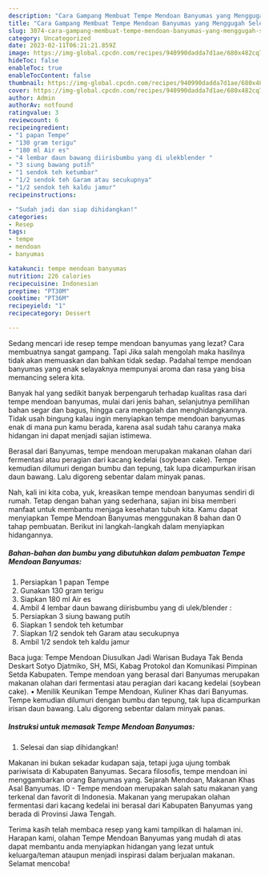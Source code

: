 ```yaml
---
description: "Cara Gampang Membuat Tempe Mendoan Banyumas yang Menggugah Selera, Buat Buka Puasa Menggugah Selera"
title: "Cara Gampang Membuat Tempe Mendoan Banyumas yang Menggugah Selera, Buat Buka Puasa Menggugah Selera"
slug: 3074-cara-gampang-membuat-tempe-mendoan-banyumas-yang-menggugah-selera-buat-buka-puasa-menggugah-selera
category: Uncategorized
date: 2023-02-11T06:21:21.859Z
image: https://img-global.cpcdn.com/recipes/940990dadda7d1ae/680x482cq70/tempe-mendoan-banyumas-foto-resep-utama.jpg
hideToc: false
enableToc: true
enableTocContent: false
thumbnail: https://img-global.cpcdn.com/recipes/940990dadda7d1ae/680x482cq70/tempe-mendoan-banyumas-foto-resep-utama.jpg
cover: https://img-global.cpcdn.com/recipes/940990dadda7d1ae/680x482cq70/tempe-mendoan-banyumas-foto-resep-utama.jpg
author: Admin
authorAv: notfound
ratingvalue: 3
reviewcount: 6
recipeingredient:
- "1 papan Tempe"
- "130 gram terigu"
- "180 ml Air es"
- "4 lembar daun bawang diirisbumbu yang di ulekblender "
- "3 siung bawang putih"
- "1 sendok teh ketumbar"
- "1/2 sendok teh Garam atau secukupnya"
- "1/2 sendok teh kaldu jamur"
recipeinstructions:

- "Sudah jadi dan siap dihidangkan!"
categories:
- Resep
tags:
- tempe
- mendoan
- banyumas

katakunci: tempe mendoan banyumas 
nutrition: 226 calories
recipecuisine: Indonesian
preptime: "PT30M"
cooktime: "PT36M"
recipeyield: "1"
recipecategory: Dessert

---
```



Sedang mencari ide resep tempe mendoan banyumas yang lezat? Cara membuatnya sangat gampang. Tapi Jika salah mengolah maka hasilnya tidak akan memuaskan dan bahkan tidak sedap. Padahal tempe mendoan banyumas yang enak selayaknya mempunyai aroma dan rasa yang bisa memancing selera kita.


Banyak hal yang sedikit banyak berpengaruh terhadap kualitas rasa dari tempe mendoan banyumas, mulai dari jenis bahan, selanjutnya pemilihan bahan segar dan bagus, hingga cara mengolah dan menghidangkannya. Tidak usah bingung kalau ingin menyiapkan tempe mendoan banyumas enak di mana pun kamu berada, karena asal sudah tahu caranya maka hidangan ini dapat menjadi sajian istimewa.

Berasal dari Banyumas, tempe mendoan merupakan makanan olahan dari fermentasi atau peragian dari kacang kedelai (soybean cake). Tempe kemudian dilumuri dengan bumbu dan tepung, tak lupa dicampurkan irisan daun bawang. Lalu digoreng sebentar dalam minyak panas.


Nah, kali ini kita coba, yuk, kreasikan tempe mendoan banyumas sendiri di rumah. Tetap dengan bahan yang sederhana, sajian ini bisa memberi manfaat untuk membantu menjaga kesehatan tubuh kita. Kamu dapat menyiapkan Tempe Mendoan Banyumas menggunakan 8 bahan dan 0 tahap pembuatan. Berikut ini langkah-langkah dalam menyiapkan hidangannya.

<!--inarticleads1-->

##### Bahan-bahan dan bumbu yang dibutuhkan dalam pembuatan Tempe Mendoan Banyumas:

1. Persiapkan 1 papan Tempe
1. Gunakan 130 gram terigu
1. Siapkan 180 ml Air es
1. Ambil 4 lembar daun bawang diirisbumbu yang di ulek/blender :
1. Persiapkan 3 siung bawang putih
1. Siapkan 1 sendok teh ketumbar
1. Siapkan 1/2 sendok teh Garam atau secukupnya
1. Ambil 1/2 sendok teh kaldu jamur


Baca juga: Tempe Mendoan Diusulkan Jadi Warisan Budaya Tak Benda Deskart Sotyo Djatmiko, SH, MSi, Kabag Protokol dan Komunikasi Pimpinan Setda Kabupaten. Tempe mendoan yang berasal dari Banyumas merupakan makanan olahan dari fermentasi atau peragian dari kacang kedelai (soybean cake). • Menilik Keunikan Tempe Mendoan, Kuliner Khas dari Banyumas. Tempe kemudian dilumuri dengan bumbu dan tepung, tak lupa dicampurkan irisan daun bawang. Lalu digoreng sebentar dalam minyak panas. 

<!--inarticleads2-->

##### Instruksi untuk memasak Tempe Mendoan Banyumas:


1. Selesai dan siap dihidangkan!

Makanan ini bukan sekadar kudapan saja, tetapi juga ujung tombak pariwisata di Kabupaten Banyumas. Secara filosofis, tempe mendoan ini menggambarkan orang Banyumas yang. Sejarah Mendoan, Makanan Khas Asal Banyumas. ID - Tempe mendoan merupakan salah satu makanan yang terkenal dan favorit di Indonesia. Makanan yang merupakan olahan fermentasi dari kacang kedelai ini berasal dari Kabupaten Banyumas yang berada di Provinsi Jawa Tengah. 

Terima kasih telah membaca resep yang kami tampilkan di halaman ini. Harapan kami, olahan Tempe Mendoan Banyumas yang mudah di atas dapat membantu anda menyiapkan hidangan yang lezat untuk keluarga/teman ataupun menjadi inspirasi dalam berjualan makanan. Selamat mencoba!
